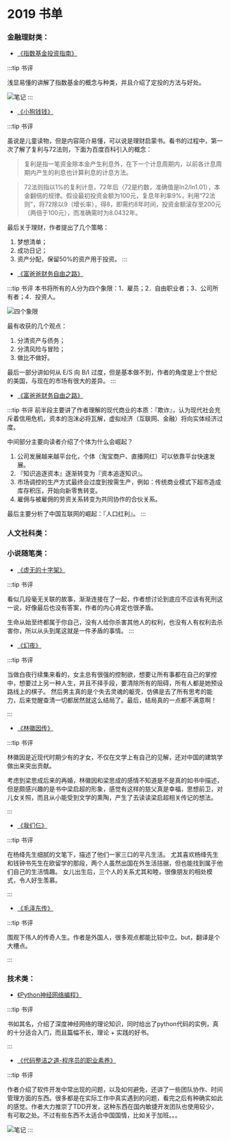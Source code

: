 # 2019 书单

### 金融理财类：

- [《指数基金投资指南》](https://book.douban.com/subject/27204860/)

:::tip 书评

浅显易懂的讲解了指数基金的概念与种类，并且介绍了定投的方法与好处。

![笔记](https://file.shenfq.com/loR1fp90ouDyfYI0t8G-09zWC17A.png)
:::

- [《小狗钱钱》](https://book.douban.com/subject/3576486/)

:::tip 书评

虽说是儿童读物，但是内容简介易懂，可以说是理财启蒙书。看书的过程中，第一次了解了复利与72法则，下面为百度百科引入的概念：

> 复利是指一笔资金除本金产生利息外，在下一个计息周期内，以前各计息周期内产生的利息也计算利息的计息方法。

> 72法则指以1%的复利计息，72年后（72是约数，准确值是ln2/ln1.01），本金翻倍的规律。假设最初投资金额为100元，复息年利率9%，利用“72法则”，将72除以9（增长率），得8，即需约8年时间，投资金额滚存至200元（两倍于100元），而准确需时为8.0432年。

最后关于理财，作者提出了几个策略：
1. 梦想清单；
2. 成功日记；
3. 资产分配，保留50%的资产用于投资。
:::

- [《富爸爸财务自由之路》](https://book.douban.com/subject/1004118/)

:::tip 书评
本书将所有的人分为四个象限：1．雇员；2．自由职业者；3．公司所有者；4．投资人。

![四个象限](https://file.shenfq.com/FuWSp5I69nety7NgX6K9PATCl73v.png)

最有收获的几个观点：

1. 分清资产与债务；
2. 分清风险与冒险；
3. 做比不做好。

最后一部分讲如何从 E/S 向 B/I 过度，但是基本做不到，作者的角度是上个世纪的美国，与现在的市场有很大的差异。
:::


- [《富爸爸财务自由之路》](https://book.douban.com/subject/27599968/)

:::tip 书评
前半段主要讲了作者理解的现代商业的本质：『欺诈』，认为现代社会充斥着信用危机，资本的泡沫必将瓦解，虚拟经济（互联网、金融）将向实体经济过度。

中间部分主要向读者介绍了个体为什么会崛起？

1. 公司发展越来越平台化，个体（淘宝商户、直播网红）可以依靠平台快速发展。
2. 『知识追逐资本』逐渐转变为『资本追逐知识』。
3. 市场调控的生产方式最终会过度到按需生产，例如：传统商业模式下超市造成库存积压，开始向新零售转变。
4. 雇佣与被雇佣的劳资关系转变为共同协作的合伙关系。

最后主要分析了中国互联网的崛起：『人口红利』。
:::

### 人文社科类：

### 小说随笔类：

- [《虚无的十字架》](https://book.douban.com/subject/30246080/)

:::tip 书评

看似几段毫无关联的故事，渐渐连接在了一起，作者想讨论到底应不应该有死刑这一说，好像最后也没有答案，作者的内心肯定也很矛盾。

生命从始至终都属于你自己，没有人给你杀害其他人的权利，也没有人有权利去杀害你，所以从头到尾这就是一件矛盾的事情。
:::

- [《幻夜》](https://book.douban.com/subject/4009552/)

:::tip 书评

当做白夜行续集来看的，女主总有很强的控制欲，想要让所有事都在自己的掌控中，想要过上另一种人生，并且不择手段，要清除所有的阻碍，所有人都是她预设路线上的棋子。
然后男主真的是个失去灵魂的躯壳，仿佛是去了所有思考的能力，后来觉醒查清一切都居然就这么结局了。最后，结局真的一点都不满意啊！

:::

- [《林徽因传》](https://book.douban.com/subject/2249020/)

:::tip 书评

林徽因是近现代时期少有的才女，不仅在文学上有自己的见解，还对中国的建筑学做出来突出贡献。

考虑到梁思成后来的再婚，林徽因和梁思成的感情不知道是不是真的如书中描述，但是颇感兴趣的是书中梁启超的形象，感觉有这样的慈父真是幸福，思想前卫，对儿女关照，而且从小能受到文学的熏陶，产生了去读读梁启超相关传记的想法。

:::

- [《我们仨》](https://book.douban.com/subject/1023045/)

:::tip 书评

在杨绛先生细腻的文笔下，描述了他们一家三口的平凡生活。
尤其喜欢杨绛先生和钱钟书先生在欧留学的那段，两个人虽然出国在外生活拮据，但也能找到属于他们自己的生活情趣。
女儿出生后，三个人的关系尤其和睦，很像朋友的相处模式，令人好生羡慕。

:::

- [《毛泽东传》](https://book.douban.com/subject/23749013/)

:::tip 书评

围观下伟人的传奇人生。作者是外国人，很多观点都能比较中立。but，翻译是个大槽点。

:::

### 技术类：

- [《Python神经网络编程》](https://book.douban.com/subject/30192800/)

:::tip 书评

书如其名，介绍了深度神经网络的理论知识，同时给出了python代码的实例，真的十分适合入门，而且篇幅不长，理论 + 实践的好书。

:::

- [《代码整洁之道-程序员的职业素养》](https://book.douban.com/subject/26919457/)

:::tip 书评

作者介绍了软件开发中常出现的问题，以及如何避免，还讲了一些团队协作、时间管理方面的东西。很多都是在实际工作中真实遇到的问题，看完之后有种确实如此的感觉。作者大力推崇了TDD开发，这种东西在国内敏捷开发团队也使用较少，有可取之处。不过有些东西不太适合中国国情，比如关于加班。。。

![笔记](https://file.shenfq.com/FmBxRyWStf4YA_kz5qjs6cnOla7a.png)
:::
